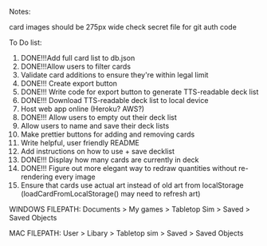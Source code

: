 


Notes:

card images should be 275px wide
check secret file for git auth code

To Do list:

1) DONE!!!Add full card list to db.json
2) DONE!!!Allow users to filter cards
3) Validate card additions to ensure they're within legal limit
4) DONE!!! Create export button
5) DONE!!! Write code for export button to generate TTS-readable deck list
6) DONE!!! Download TTS-readable deck list to local device
7) Host web app online (Heroku? AWS?)
8) DONE!!! Allow users to empty out their deck list
9) Allow users to name and save their deck lists
10) Make prettier buttons for adding and removing cards
11) Write helpful, user friendly README
12) Add instructions on how to use + save decklist
13) DONE!!! Display how many cards are currently in deck
14) DONE!!! Figure out more elegant way to redraw quantities without re-rendering every image
15) Ensure that cards use actual art instead of old art from localStorage (loadCardFromLocalStorage() may need to refresh art)

WINDOWS FILEPATH:
Documents > My games > Tabletop Sim > Saved > Saved Objects

MAC FILEPATH:
User > Libary > Tabletop sim > Saved > Saved Objects